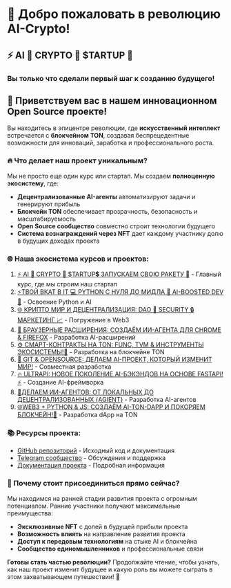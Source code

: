 # 🚀 Добро пожаловать в революцию AI-Crypto! 

## ⚡️ AI 🤖 CRYPTO 💎 $TARTUP 🚀
### Вы только что сделали первый шаг к созданию будущего!

## 👋 Приветствуем вас в нашем инновационном Open Source проекте!

Вы находитесь в эпицентре революции, где **искусственный интеллект** встречается с **блокчейном TON**, создавая беспрецедентные возможности для инноваций, заработка и профессионального роста.

### 🔥 Что делает наш проект уникальным?

Мы не просто еще один курс или стартап. Мы создаем **полноценную экосистему**, где:

- **Децентрализованные AI-агенты** автоматизируют задачи и генерируют прибыль
- **Блокчейн TON** обеспечивает прозрачность, безопасность и масштабируемость
- **Open Source сообщество** совместно строит технологии будущего
- **Система вознаграждений через NFT** дает каждому участнику долю в будущих доходах проекта

### 🌐 Наша экосистема курсов и проектов:

1. [⚡️ AI 🤖 CRYPTO 💎 $TARTUP💲 ЗАПУСКАЕМ СВОЮ РАКЕТУ 🚀](https://stepik.org/course/231513) - Главный курс, где мы строим наш стартап
2. [⚡ТВОЙ ВКАТ В IT 💻 PYTHON С НУЛЯ ДО МИДЛА 🐍 AI-BOOSTED DEV 🤖](https://stepik.org/course/186465) - Освоение Python и AI
3. [🌐 КРИПТО МИР И ДЕЦЕНТРАЛИЗАЦИЯ: DAO 🤝 SECURITY 🔒 МАРКЕТИНГ 📈](https://stepik.org/course/233105) - Погружение в Web3
4. [🧩 БРАУЗЕРНЫЕ РАСШИРЕНИЯ: СОЗДАЁМ ИИ-АГЕНТА ДЛЯ CHROME & FIREFOX](https://stepik.org/course/233103) - Разработка AI-расширений
5. [⚙️ СМАРТ-КОНТРАКТЫ НА TON: FUNC, TVM & ИНСТРУМЕНТЫ ЭКОСИСТЕМЫ!💎](https://stepik.org/course/232994) - Разработка на блокчейне TON
6. [🚀 GIT & OPENSOURCE: ДЕЛАЕМ AI-ПРОЕКТ, КОТОРЫЙ ИЗМЕНИТ МИР!](https://stepik.org/course/232991) - Совместная разработка
7. [🔥 ULTRAPI: НОВОЕ ПОКОЛЕНИЕ AI-БЭКЭНДОВ НА ОСНОВЕ FASTAPI! ⚡️](https://stepik.org/course/181136) - Создание AI-фреймворка
8. [🤖ДЕЛАЕМ ИИ-АГЕНТОВ: ОТ ЛОКАЛЬНЫХ ДО ДЕЦЕНТРАЛИЗОВАННЫХ {AGIENT}](https://stepik.org/course/185616) - Разработка AI-агентов
9. [🌐WEB3 + PYTHON & JS: СОЗДАЁМ AI-TON-DAPP И ПОКОРЯЕМ БЛОКЧЕЙН!💎](https://stepik.org/course/118613) - Разработка dApp на TON

### 📚 Ресурсы проекта:

- [GitHub репозиторий](https://github.com/LNDMN/AI_CRYPTO_STARTUP) - Исходный код и документация
- [Telegram сообщество](https://t.me/AI_CRYPTO_STARTUP) - Обсуждения и поддержка
- [Документация проекта](https://github.com/LNDMN/AI_CRYPTO_STARTUP/tree/main/docs) - Подробная информация

### 🌟 Почему стоит присоединиться прямо сейчас?

Мы находимся на ранней стадии развития проекта с огромным потенциалом. Ранние участники получают максимальные преимущества:

- **Эксклюзивные NFT** с долей в будущей прибыли проекта
- **Возможность влиять** на направление развития проекта
- **Доступ к передовым технологиям** на стыке AI и блокчейна
- **Сообщество единомышленников** и профессиональные связи

**Готовы стать частью революции?** Продолжайте чтение, чтобы узнать, как наш проект изменит будущее и какую роль вы можете сыграть в этом захватывающем путешествии! 🚀 